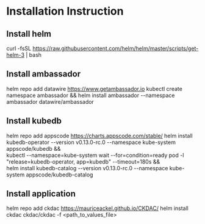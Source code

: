 # Installation Instruction

## Install helm
curl -fsSL https://raw.githubusercontent.com/helm/helm/master/scripts/get-helm-3 | bash

## Install ambassador
helm repo add datawire https://www.getambassador.io
kubectl create namespace ambassador && helm install ambassador --namespace ambassador datawire/ambassador

## Install kubedb
helm repo add appscode https://charts.appscode.com/stable/
helm install kubedb-operator --version v0.13.0-rc.0 --namespace kube-system appscode/kubedb && \
kubectl --namespace=kube-system wait --for=condition=ready pod -l "release=kubedb-operator, app=kubedb" --timeout=180s && \
helm install kubedb-catalog --version v0.13.0-rc.0 --namespace kube-system appscode/kubedb-catalog

## Install application
helm repo add ckdac https://mauriceackel.github.io/CKDAC/
helm install ckdac ckdac/ckdac -f <path_to_values_file>
